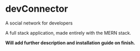 # devConnector
A social network for developers

A full stack application, made entirely with the MERN stack.


**Will add further description and installation guide on finish.**
